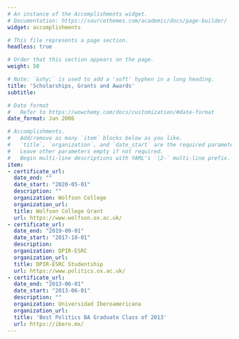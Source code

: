 ```yaml
---
# An instance of the Accomplishments widget.
# Documentation: https://sourcethemes.com/academic/docs/page-builder/
widget: accomplishments

# This file represents a page section.
headless: true

# Order that this section appears on the page.
weight: 50

# Note: `&shy;` is used to add a 'soft' hyphen in a long heading.
title: 'Scholarships, Grants and Awards'
subtitle:

# Date format
#   Refer to https://wowchemy.com/docs/customization/#date-format
date_format: Jan 2006

# Accomplishments.
#   Add/remove as many `item` blocks below as you like.
#   `title`, `organization`, and `date_start` are the required parameters.
#   Leave other parameters empty if not required.
#   Begin multi-line descriptions with YAML's `|2-` multi-line prefix.
item:
- certificate_url: 
  date_end: ""
  date_start: "2020-05-01"
  description: ""
  organization: Wolfson College
  organization_url:
  title: Wolfson College Grant
  url: https://www.wolfson.ox.ac.uk/
- certificate_url: 
  date_end: "2019-09-01"
  date_start: "2017-10-01"
  description: 
  organization: DPIR-ESRC
  organization_url: 
  title: DPIR-ESRC Studentship
  url: https://www.politics.ox.ac.uk/
- certificate_url: 
  date_end: "2013-06-01"
  date_start: "2013-06-01"
  description: ""
  organization: Universidad Iberoamericana
  organization_url: 
  title: 'Best Politics BA Graduate Class of 2013'
  url: https://ibero.mx/
---
```

